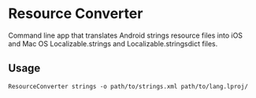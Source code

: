# Resource Converter

Command line app that translates Android strings resource files into iOS and Mac OS Localizable.strings and Localizable.stringsdict files.

## Usage

```
ResourceConverter strings -o path/to/strings.xml path/to/lang.lproj/
```
